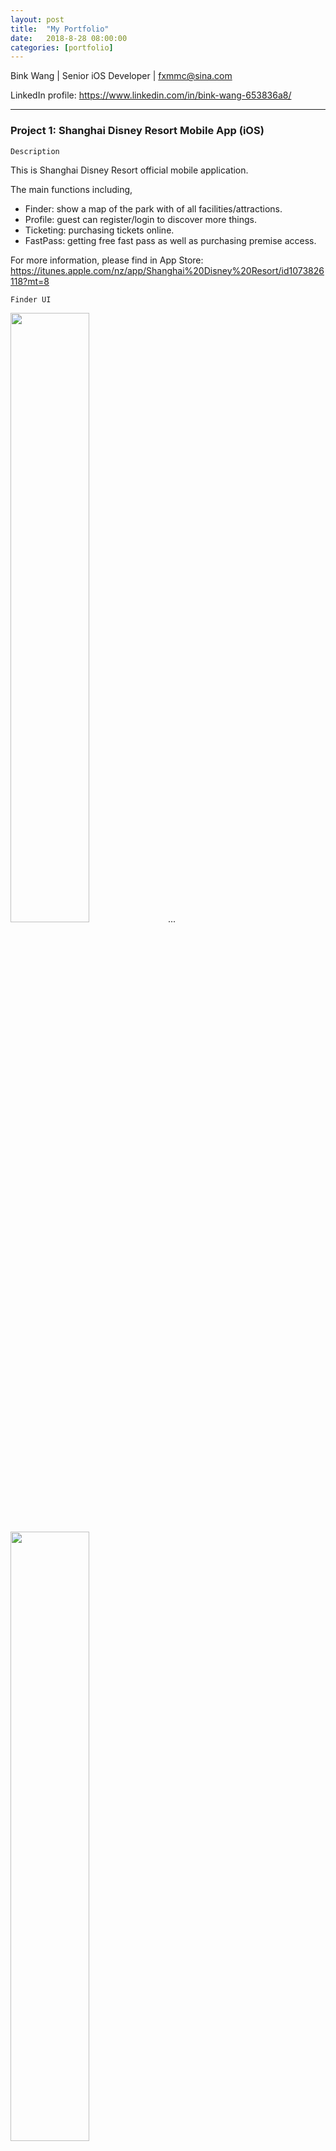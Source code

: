 ```yaml
---
layout: post
title:  "My Portfolio"
date:   2018-8-28 08:00:00
categories: [portfolio]
---
```


Bink Wang \|  Senior iOS Developer \| fxmmc@sina.com

LinkedIn profile: https://www.linkedin.com/in/bink-wang-653836a8/

---

### Project 1: Shanghai Disney Resort Mobile App (iOS)

`Description`

This is Shanghai Disney Resort official mobile application.

The main functions including,
* Finder: show a map of the park with of all facilities/attractions.
* Profile: guest can register/login to discover more things.
* Ticketing: purchasing tickets online.
* FastPass: getting free fast pass as well as purchasing premise access.

For more information, please find in App Store: https://itunes.apple.com/nz/app/Shanghai%20Disney%20Resort/id1073826118?mt=8


`Finder UI`

<img src="https://raw.githubusercontent.com/hanmbink/hanmbink.github.io/master/pic/portfolio/finder-1.png" width="50%" height="50%" />...<img src="https://raw.githubusercontent.com/hanmbink/hanmbink.github.io/master/pic/portfolio/finder-2.png" width="50%" height="50%" />
<!--![](../pic/portfolio/finder-1.png)-->
<!--![](../pic/portfolio/finder-2.png)-->


`Finder code snippet`

{% highlight ruby %}
@implementation WDPRFinderUI

+ (NSBundle *)finderUIResourceBundle
{
static NSBundle *_finderUIResourceBundle;
static dispatch_once_t onceToken;
dispatch_once(&onceToken, ^{
_finderUIResourceBundle = [NSBundle bundleFromMainBundleOrFramework:WDPRFinderUIResourceFrameworkName
bundleName:WDPRFinderUIResourceBundleName];
});

return _finderUIResourceBundle;
}

+ (NSString *)localizedStringForKey:(NSString *)key
{
return [self.finderUIResourceBundle localizedStringForKey:key value:@"" table: nil];
}

@end
{% endhighlight %}

<!--<img src="https://raw.githubusercontent.com/hanmbink/hanmbink.github.io/master/pic/portfolio/finder-code-1.png" width="50%" height="50%" />-->
<!--![](../pic/portfolio/finder-code-1.png)-->


`Ticketing UI`

<img src="https://raw.githubusercontent.com/hanmbink/hanmbink.github.io/master/pic/portfolio/ticketing-1.png" width="50%" height="50%" />...<img src="https://raw.githubusercontent.com/hanmbink/hanmbink.github.io/master/pic/portfolio/ticketing-2.png" width="50%" height="50%" />
<!--![](../pic/portfolio/ticketing-1.png)-->
<!--![](../pic/portfolio/ticketing-2.png)-->

`Ticketing code snippet`

{% highlight ruby %}
typedef void (^ServiceResponse)(NSError *error);

@interface WDPRPrivateDataService (Booking)

// Create an Order object
/// @param orderParameters is the order parameters
/// @param success is a block called when the service returns with serialized raw roduct entries
/// @param failure is a block called when the service returns with unexpected data
- (void)createOrderWithParameters:(MdxTicketViewModel *)orderParameters
success:(ServiceSuccess)success
failure:(ServiceFailure)failure;

// Create an Order object (same as above but returns a model object)
/// @param orderParameters is the order parameters
/// @param completion either the pending order object or an error will be returned
- (void)createOrderWithParameters:(MdxTicketViewModel *)orderParameters
completion:(void (^) (MdxTicketPendingOrder *pendingOrder, NSError *error))completion;

// Freeze tickets
/// @param orderParameters is the order parameters
/// @param success is a block called when the service returns with serialized raw roduct entries
/// @param failure is a block called when the service returns with unexpected data
- (void)freezeTicketWithParameters:(MdxTicketViewModel *)orderParameters
success:(ServiceSuccess)success
failure:(ServiceFailure)failure;
{% endhighlight %}

<!--<img src="https://raw.githubusercontent.com/hanmbink/hanmbink.github.io/master/pic/portfolio/ticketing-code-1.png" width="50%" height="50%" />-->
<!--![](../pic/portfolio/ticketing-code-1.png)-->

`Profile UI`

<img src="https://raw.githubusercontent.com/hanmbink/hanmbink.github.io/master/pic/portfolio/profile-1.png" width="50%" height="50%" />...<img src="https://raw.githubusercontent.com/hanmbink/hanmbink.github.io/master/pic/portfolio/profile-2.png" width="50%" height="50%" />
<!--![](../pic/portfolio/profile-1.png)-->
<!--![](../pic/portfolio/profile-2.png)-->

`Profile code snippet`

{% highlight ruby %}
@interface WDPREditAddressViewController : WDPRTableController

/**
* Method to get all address fields.
*
* @param address WDPRAddress object
* @param table Instance of WDPRTableController to be used in each field
*
* @return address fields
*/
+ (NSArray *)addressFields:(WDPRAddress *)address
forTable:(WDPRTableController *)table;

/**
* Method to get all address fields setting the delegate to the table.
*
* @param address WDPRAddress object
* @param table Instance of WDPRTableController to be used in each field
*
* @return address fields
*/
+ (NSArray *)addressFieldsWithDelegate:(WDPRAddress *)address
forTable:(WDPRTableController *)table;
{% endhighlight %}

<!--<img src="https://raw.githubusercontent.com/hanmbink/hanmbink.github.io/master/pic/portfolio/profile-code-1.png" width="50%" height="50%" />-->
<!--![](../pic/portfolio/profile-code-1.png)-->

---

### Project 2: Trade Me Demo (iOS)


`Description`

This is a private demo project, to fetch Trade Me categories and show listings of selected category.
Open source. See detail in my GitHub: https://github.com/hanmbink/TME-Demo

`Architecture`

<img src="https://raw.githubusercontent.com/hanmbink/hanmbink.github.io/master/pic/portfolio/tem-architecture-1.png" width="50%" height="50%" />
<!--![](../pic/portfolio/tem-architecture-1.png)-->

`UI`

<img src="https://raw.githubusercontent.com/hanmbink/hanmbink.github.io/master/pic/portfolio/tme-ui-1.png" width="50%" height="50%" />
<!--![](../pic/portfolio/tme-ui-1.png)-->

`Code snippet`

{% highlight ruby %}
func fetchListing(_ catetoryId: String?, completionHandler: @escaping DataCompletionHandler) {
guard let catetoryId = catetoryId, !(catetoryId.isEmpty) else { return }

//--- example: https://api.trademe.co.nz/v1/Search/General.json?category=3720
let url = "\(TMEEndpointGeneralSearch)?category=\(catetoryId)&rows=\(TMEListingPageSize)"
let request = NSMutableURLRequest(url: NSURL(string: url)! as URL,
cachePolicy: .useProtocolCachePolicy,
timeoutInterval: TMERequestTimeoutInterval)
request.httpMethod = "GET"
request.allHTTPHeaderFields = headersWithAuthorization as [String: String]

let dataTask = URLSession.shared.dataTask(with: request as URLRequest, completionHandler: { (data, response, error) -> Void in
completionHandler(data, error)
})
dataTask.resume()
}
{% endhighlight %}

{% highlight ruby %}
/**
Fetch & parse the listings of a specific leaf category.

Return a listing array or an error message to client.
*/
func fetchListing(_ catetoryId: String?, completion: @escaping ListingParsingCompletionHandler) {
TMEDataRequester.shared.fetchListing(catetoryId) { (data, error) -> Void in
TMEDataParser.shared.parseListingSearchResponse(data, error, completion: { (listings, errString) in
completion(listings, errString)
})
}
}
{% endhighlight %}

<!--<img src="https://raw.githubusercontent.com/hanmbink/hanmbink.github.io/master/pic/portfolio/tme-code-1.png" width="50%" height="50%" />...<img src="https://raw.githubusercontent.com/hanmbink/hanmbink.github.io/master/pic/portfolio/tme-code-2.png" width="50%" height="50%" />-->
<!--![](../pic/portfolio/tme-code-1.png)-->
<!--![](../pic/portfolio/tme-code-2.png)-->


---

### Project 3: YAWA-Demo

`Description`

This is a demo project in Swift which show weather infomation of specific cities. 
Open source. See detail in my GitHub: https://github.com/hanmbink/YAWA-Demo

---
